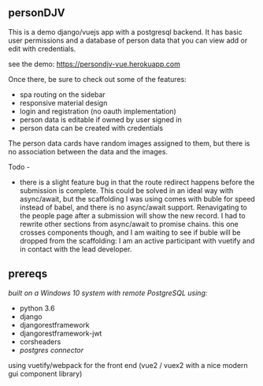 personDJV
-----

This is a demo django/vuejs app with a postgresql backend. It has basic user permissions and a database of person data that you can view add or edit with credentials.

see the demo: https://persondjv-vue.herokuapp.com

Once there, be sure to check out some of the features:

* spa routing on the sidebar
* responsive material design
* login and registration (no oauth implementation)
* person data is editable if owned by user signed in
* person data can be created with credentials

The person data cards have random images assigned to them, but there is no association between the data and the images.

Todo -

* there is a slight feature bug in that the route redirect happens before the submission
is complete. This could be solved in an ideal way with async/await, but the scaffolding I was using comes with buble for speed instead of babel, and there is no async/await support. Renavigating to the people page after a submission will show the new record. I had to rewrite other sections from async/await to promise chains. this one crosses components though, and I am waiting to see if buble will be dropped from the scaffolding: I am an active participant with vuetify and in contact with the lead developer.

## prereqs
_built on a Windows 10 system with remote PostgreSQL using:_

* python 3.6
* django
* djangorestframework
* djangorestframework-jwt
* corsheaders
* _postgres connector_

using vuetify/webpack for the front end (vue2 / vuex2 with a nice modern gui component library)